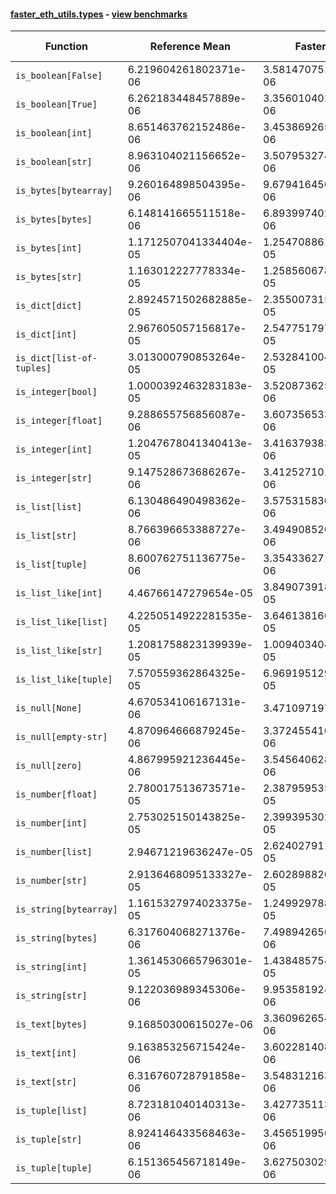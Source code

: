 #### [faster_eth_utils.types](https://github.com/BobTheBuidler/faster-eth-utils/blob/master/faster_eth_utils/types.py) - [view benchmarks](https://github.com/BobTheBuidler/faster-eth-utils/blob/master/benchmarks/test_types_benchmarks.py)

| Function | Reference Mean | Faster Mean | % Change | Speedup (%) | x Faster | Faster |
|----------|---------------|-------------|----------|-------------|----------|--------|
| `is_boolean[False]` | 6.219604261802371e-06 | 3.581470751481939e-06 | 42.42% | 73.66% | 1.74x | ✅ |
| `is_boolean[True]` | 6.262183448457889e-06 | 3.3560104025750816e-06 | 46.41% | 86.60% | 1.87x | ✅ |
| `is_boolean[int]` | 8.651463762152486e-06 | 3.4538692653691013e-06 | 60.08% | 150.49% | 2.50x | ✅ |
| `is_boolean[str]` | 8.963104021156652e-06 | 3.507953274734292e-06 | 60.86% | 155.51% | 2.56x | ✅ |
| `is_bytes[bytearray]` | 9.260164898504395e-06 | 9.679416456508564e-06 | -4.53% | -4.33% | 0.96x | ❌ |
| `is_bytes[bytes]` | 6.148141665511518e-06 | 6.893997402248351e-06 | -12.13% | -10.82% | 0.89x | ❌ |
| `is_bytes[int]` | 1.1712507041334404e-05 | 1.2547088616388855e-05 | -7.13% | -6.65% | 0.93x | ❌ |
| `is_bytes[str]` | 1.163012227778334e-05 | 1.2585606784935151e-05 | -8.22% | -7.59% | 0.92x | ❌ |
| `is_dict[dict]` | 2.8924571502682885e-05 | 2.3550073158134732e-05 | 18.58% | 22.82% | 1.23x | ✅ |
| `is_dict[int]` | 2.967605057156817e-05 | 2.5477517975871064e-05 | 14.15% | 16.48% | 1.16x | ✅ |
| `is_dict[list-of-tuples]` | 3.013000790853264e-05 | 2.5328410048689687e-05 | 15.94% | 18.96% | 1.19x | ✅ |
| `is_integer[bool]` | 1.0000392463283183e-05 | 3.5208736252363162e-06 | 64.79% | 184.03% | 2.84x | ✅ |
| `is_integer[float]` | 9.288655756856087e-06 | 3.607356533321538e-06 | 61.16% | 157.49% | 2.57x | ✅ |
| `is_integer[int]` | 1.2047678041340413e-05 | 3.416379383436495e-06 | 71.64% | 252.64% | 3.53x | ✅ |
| `is_integer[str]` | 9.147528673686267e-06 | 3.4125271010855773e-06 | 62.69% | 168.06% | 2.68x | ✅ |
| `is_list[list]` | 6.130486490498362e-06 | 3.5753158305613896e-06 | 41.68% | 71.47% | 1.71x | ✅ |
| `is_list[str]` | 8.766396653388727e-06 | 3.4949085266763753e-06 | 60.13% | 150.83% | 2.51x | ✅ |
| `is_list[tuple]` | 8.600762751136775e-06 | 3.3543362711835145e-06 | 61.00% | 156.41% | 2.56x | ✅ |
| `is_list_like[int]` | 4.46766147279654e-05 | 3.8490739184440896e-05 | 13.85% | 16.07% | 1.16x | ✅ |
| `is_list_like[list]` | 4.2250514922281535e-05 | 3.6461381664581635e-05 | 13.70% | 15.88% | 1.16x | ✅ |
| `is_list_like[str]` | 1.2081758823139939e-05 | 1.0094034042036038e-05 | 16.45% | 19.69% | 1.20x | ✅ |
| `is_list_like[tuple]` | 7.570559362864325e-05 | 6.969195129274852e-05 | 7.94% | 8.63% | 1.09x | ✅ |
| `is_null[None]` | 4.670534106167131e-06 | 3.47109719797067e-06 | 25.68% | 34.55% | 1.35x | ✅ |
| `is_null[empty-str]` | 4.870964666879245e-06 | 3.3724554162006803e-06 | 30.76% | 44.43% | 1.44x | ✅ |
| `is_null[zero]` | 4.867995921236445e-06 | 3.5456406286088464e-06 | 27.16% | 37.30% | 1.37x | ✅ |
| `is_number[float]` | 2.780017513673571e-05 | 2.3879595357437374e-05 | 14.10% | 16.42% | 1.16x | ✅ |
| `is_number[int]` | 2.753025150143825e-05 | 2.3993953025960095e-05 | 12.85% | 14.74% | 1.15x | ✅ |
| `is_number[list]` | 2.94671219636247e-05 | 2.6240279113455492e-05 | 10.95% | 12.30% | 1.12x | ✅ |
| `is_number[str]` | 2.9136468095133327e-05 | 2.6028988209325085e-05 | 10.67% | 11.94% | 1.12x | ✅ |
| `is_string[bytearray]` | 1.1615327974023375e-05 | 1.249929788537504e-05 | -7.61% | -7.07% | 0.93x | ❌ |
| `is_string[bytes]` | 6.317604068271376e-06 | 7.498942656708585e-06 | -18.70% | -15.75% | 0.84x | ❌ |
| `is_string[int]` | 1.3614530665796301e-05 | 1.4384857548949235e-05 | -5.66% | -5.36% | 0.95x | ❌ |
| `is_string[str]` | 9.122036989345306e-06 | 9.953581924731815e-06 | -9.12% | -8.35% | 0.92x | ❌ |
| `is_text[bytes]` | 9.16850300615027e-06 | 3.360962654882869e-06 | 63.34% | 172.79% | 2.73x | ✅ |
| `is_text[int]` | 9.163853256715424e-06 | 3.602281408831586e-06 | 60.69% | 154.39% | 2.54x | ✅ |
| `is_text[str]` | 6.316760728791858e-06 | 3.548312163261894e-06 | 43.83% | 78.02% | 1.78x | ✅ |
| `is_tuple[list]` | 8.723181040140313e-06 | 3.4277351130344565e-06 | 60.71% | 154.49% | 2.54x | ✅ |
| `is_tuple[str]` | 8.924146433568463e-06 | 3.456519956077166e-06 | 61.27% | 158.18% | 2.58x | ✅ |
| `is_tuple[tuple]` | 6.151365456718149e-06 | 3.6275030295189664e-06 | 41.03% | 69.58% | 1.70x | ✅ |
